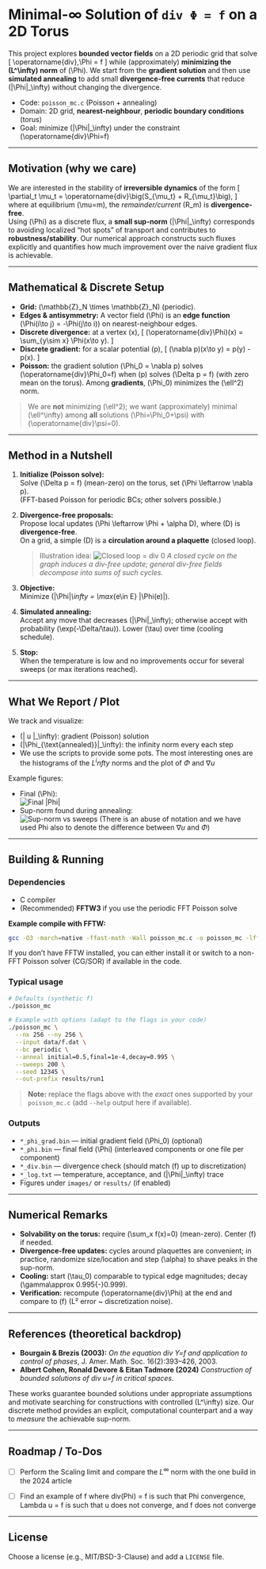 # Minimal-∞ Solution of `div Φ = f` on a 2D Torus

This project explores **bounded vector fields** on a 2D periodic grid that solve
\[
\operatorname{div}\,\Phi = f
\]
while (approximately) **minimizing the \(L^\infty\) norm** of \(\Phi\).
We start from the **gradient solution** and then use **simulated annealing** to
add small **divergence-free currents** that reduce \(\|\Phi\|_\infty\) without changing the divergence.

- Code: `poisson_mc.c` (Poisson + annealing)
- Domain: 2D grid, **nearest-neighbour**, **periodic boundary conditions** (torus)
- Goal: minimize \(\|\Phi\|_\infty\) under the constraint \(\operatorname{div}\Phi=f\)

---

## Motivation (why we care)

We are interested in the stability of **irreversible dynamics** of the form
\[
\partial_t \mu_t = \operatorname{div}\big(S_{\mu_t} + R_{\mu_t}\big),
\]
where at equilibrium \(\mu=m\), the *remainder/current* \(R_m\) is **divergence-free**.  
Using \(\Phi\) as a discrete flux, a **small sup-norm** \(\|\Phi\|_\infty\) corresponds to avoiding localized “hot spots” of transport and contributes to **robustness/stability**. Our numerical approach constructs such fluxes explicitly and quantifies how much improvement over the naive gradient flux is achievable.

---

## Mathematical & Discrete Setup

- **Grid:** \(\mathbb{Z}_N \times \mathbb{Z}_N\) (periodic).  
- **Edges & antisymmetry:** A vector field \(\Phi\) is an **edge function**
  \(\Phi(i\to j) = -\Phi(j\to i)\) on nearest-neighbour edges.
- **Discrete divergence:** at a vertex \(x\),
  \[
  (\operatorname{div}\Phi)(x) = \sum_{y\sim x} \Phi(x\to y).
  \]
- **Discrete gradient:** for a scalar potential \(p\),
  \[
  (\nabla p)(x\to y) = p(y) - p(x).
  \]
- **Poisson:** the gradient solution \(\Phi_0 = \nabla p\) solves \(\operatorname{div}\Phi_0=f\) when
  \(p\) solves \(\Delta p = f\) (with zero mean on the torus).
  Among **gradients**, \(\Phi_0\) minimizes the \(\ell^2\) norm.

> We are **not** minimizing \(\ell^2\); we want (approximately) minimal \(\ell^\infty\) among **all** solutions \(\Phi=\Phi_0+\psi\) with \(\operatorname{div}\psi=0\).

---

## Method in a Nutshell

1. **Initialize (Poisson solve):**  
   Solve \(\Delta p = f\) (mean-zero) on the torus, set \(\Phi \leftarrow \nabla p\).  
   (FFT-based Poisson for periodic BCs; other solvers possible.)

2. **Divergence-free proposals:**  
   Propose local updates \(\Phi \leftarrow \Phi + \alpha D\), where \(D\) is **divergence-free**.  
   On a grid, a simple \(D\) is a **circulation around a plaquette** (closed loop).

   > Illustration idea:
   > ![Closed loop = div 0](https://raw.githubusercontent.com/alessandrogubbiotti/div-Phi-f-with-minimal-infty-norm/main/images/div_free_vector_field.png)
   > *A closed cycle on the graph induces a div-free update; general div-free fields decompose into sums of such cycles.*

3. **Objective:**  
   Minimize \(\|\Phi\|_\infty = \max_{e\in E} |\Phi(e)|\).

4. **Simulated annealing:**  
   Accept any move that decreases \(\|\Phi\|_\infty\); otherwise accept with probability \(\exp(-\Delta/\tau)\). Lower \(\tau\) over time (cooling schedule).

5. **Stop:**  
   When the temperature is low and no improvements occur for several sweeps (or max iterations reached).

---

## What We Report / Plot 

We track and visualize:

- \(\| u \|_\infty\): gradient (Poisson) solution
- \(\|\Phi_{\text{annealed}}\|_\infty\): the infinity norm every each step
-  We use the scripts to provide some pots. The most interesting ones are the histograms of the $L^infty$ norms and the plot of $\Phi$ and $\nabla u$ 

Example figures:

- Final \(\Phi\):  
  ![Final |Phi|](./images/plot_grad_u_plus_phi.png)
- Sup-norm found during annealing:  
  ![Sup-norm vs sweeps](images/hist_infty_norms.png)
  (There is an abuse of notation and we have used Phi also to denote the difference between $\nabla u$ and $\Phi$)
---

## Building & Running

### Dependencies
- C compiler
- (Recommended) **FFTW3** if you use the periodic FFT Poisson solve

**Example compile with FFTW:**
```bash
gcc -O3 -march=native -ffast-math -Wall poisson_mc.c -o poisson_mc -lfftw3 -lm
```

If you don’t have FFTW installed, you can either install it or switch to a non-FFT Poisson solver (CG/SOR) if available in the code.

### Typical usage
```bash
# Defaults (synthetic f)
./poisson_mc

# Example with options (adapt to the flags in your code)
./poisson_mc \
  --nx 256 --ny 256 \
  --input data/f.dat \
  --bc periodic \
  --anneal initial=0.5,final=1e-4,decay=0.995 \
  --sweeps 200 \
  --seed 12345 \
  --out-prefix results/run1
```

> **Note:** replace the flags above with the *exact* ones supported by your `poisson_mc.c` (add `--help` output here if available).

### Outputs
- `*_phi_grad.bin` — initial gradient field \(\Phi_0\) (optional)
- `*_phi.bin` — final field \(\Phi\) (interleaved components or one file per component)
- `*_div.bin` — divergence check (should match \(f\) up to discretization)
- `*_log.txt` — temperature, acceptance, and \(\|\Phi\|_\infty\) trace
- Figures under `images/` or `results/` (if enabled)

---

## Numerical Remarks

- **Solvability on the torus:** require \(\sum_x f(x)=0\) (mean-zero). Center \(f\) if needed.
- **Divergence-free updates:** cycles around plaquettes are convenient; in practice, randomize size/location and step \(\alpha\) to shave peaks in the sup-norm.
- **Cooling:** start \(\tau_0\) comparable to typical edge magnitudes; decay \(\gamma\approx 0.995{-}0.999\).
- **Verification:** recompute \(\operatorname{div}\Phi\) at the end and compare to \(f\) (L² error ~ discretization noise).

---

## References (theoretical backdrop)

- **Bourgain & Brezis (2003):** *On the equation div Y=f and application to control of phases*, J. Amer. Math. Soc. 16(2):393–426, 2003.  
- **Albert Cohen, Ronald Devore & Eitan Tadmore (2024)** *Construction of bounded solutions of div u=f in critical spaces*.  

These works guarantee bounded solutions under appropriate assumptions and motivate searching for constructions with controlled \(L^\infty\) size. Our discrete method provides an explicit, computational counterpart and a way to *measure* the achievable sup-norm.

---

## Roadmap / To-Dos

- [ ] Perform the Scaling limit and compare the $L^\infty$ norm with the one build in the 2024 article  
- [ ] Find an example of f where div(Phi) = f is such that Phi convergence, Lambda u = f is such that u does not converge, and f does not converge


---

## License

Choose a license (e.g., MIT/BSD-3-Clause) and add a `LICENSE` file.
